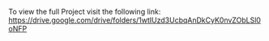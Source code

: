To view the full Project visit the following link:
https://drive.google.com/drive/folders/1wtIUzd3UcbqAnDkCyK0nvZObLSl0oNFP
